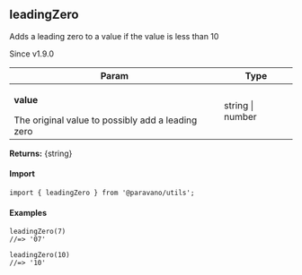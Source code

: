 <h2>leadingZero</h2>
<p>Adds a leading zero to a value if the value is less than 10</p>
<p>Since v1.9.0</p>
<table>
      <thead>
      <tr>
        <th>Param</th>
        <th>Type</th></tr>
      </thead>
      <tbody><tr><td><p><b>value</b></p>The original value to possibly add a leading zero</td><td>string | number</td></tr></tbody>
    </table><p><b>Returns:</b> {string}</p>
<h4>Import</h4>

```
import { leadingZero } from '@paravano/utils';
```

  <h4>Examples</h4>




```
leadingZero(7)
//=> '07'

leadingZero(10)
//=> '10'
```


